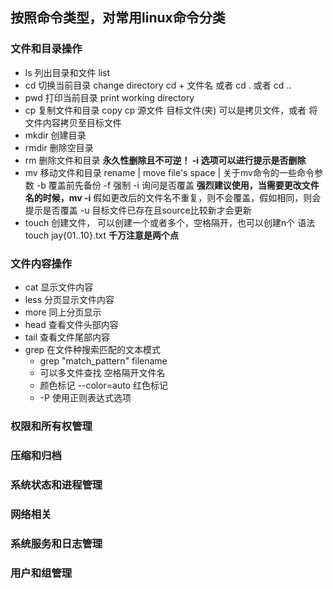## 按照命令类型，对常用linux命令分类
### 文件和目录操作
-   ls   列出目录和文件  list
-   cd  切换当前目录    change directory   cd + 文件名 或者 cd . 或者 cd ..
-   pwd 打印当前目录 print working directory
-   cp  复制文件和目录  copy    cp 源文件 目标文件(夹)  可以是拷贝文件，或者 将文件内容拷贝至目标文件
-   mkdir 创建目录
-   rmdir 删除空目录
-   rm  删除文件和目录   **永久性删除且不可逆！ -i 选项可以进行提示是否删除**
-   mv  移动文件和目录  rename | move file's space | 
    关于mv命令的一些命令参数
    -b 覆盖前先备份
    -f 强制
    -i 询问是否覆盖 **强烈建议使用，当需要更改文件名的时候，mv -i** 假如更改后的文件名不重复，则不会覆盖，假如相同，则会提示是否覆盖
    -u 目标文件已存在且source比较新才会更新
-   touch 创建文件， 可以创建一个或者多个，空格隔开，也可以创建n个 语法 touch jay{01..10}.txt **千万注意是两个点**
### 文件内容操作
-   cat 显示文件内容
-   less    分页显示文件内容
-   more 同上分页显示
-   head 查看文件头部内容
-   tail 查看文件尾部内容
-   grep 在文件种搜索匹配的文本模式
    - grep "match_pattern" filename
    - 可以多文件查找 空格隔开文件名
    - 颜色标记 --color=auto 红色标记
    - -P 使用正则表达式选项
### 权限和所有权管理
### 压缩和归档
### 系统状态和进程管理
### 网络相关
### 系统服务和日志管理
### 用户和组管理